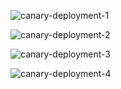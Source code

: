![canary-deployment-1](https://github.com/user-attachments/assets/35112b11-eeaa-4383-ac94-94bc4a02d3a7)

![canary-deployment-2](https://github.com/user-attachments/assets/c24395cb-7564-4acc-803a-a1bb1bbbcc25)

![canary-deployment-3](https://github.com/user-attachments/assets/8a09eea3-8474-41ea-a485-44bdffc14148)

![canary-deployment-4](https://github.com/user-attachments/assets/02fb22e3-3d9f-4fac-a297-ca82d08dcbb5)

